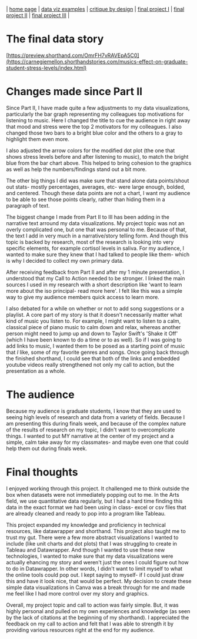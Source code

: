 | [home page](README.md) | [data viz examples](dataviz-examples.md) | [critique by design](critique-by-design.md) | [final project I](final-project-part-one.md) | [final project II](final-project-part-two.md) | [final project III](final-project-part-three.md) |

# The final data story
[https://preview.shorthand.com/OmrFH7vRAVEpA5C0](https://carnegiemellon.shorthandstories.com/musics-effect-on-graduate-student-stress-levels/index.html)



# Changes made since Part II
Since Part II, I have made quite a few adjustments to my data visualizations, particularly the bar graph representing my colleagues top motivations for listening to music. Here I changed the title to cue the audience in right away that mood and stress were the top 2 motivators for my colleagues. I also changed those two bars to a bright blue color and the others to a gray to highlight them even more.

I also adjusted the arrow colors for the modified dot plot (the one that shows stress levels before and after listening to music), to match the bright blue from the bar chart above. This helped to bring cohesion to the graphics as well as help the numbers/findings stand out a bit more.

The other big things I did was make sure that stand alone data points/shout out stats- mostly percentages, averages, etc- were large enough, bolded, and centered. Though these data points are not a chart, I want my audience to be able to see those points clearly, rather than hiding them in a paragraph of text.

The biggest change I made from Part II to III has been adding in the narrative text arround my data visualizations. My project topic was not an overly complicated one, but one that was personal to me. Because of that, the text I add in very much in a narrative/story telling form. And though this topic is backed by research, most of the research is looking into very specific elements, for example cortisol levels in saliva. For my audience, I wanted to make sure they knew that I had talked to people like them- which is why I decided to collect my own primary data. 

After receiving feedback from Part II and after my 1 minute presentation, I understood that my Call to Action needed to be stronger. I linked the main sources I used in my research with a short description like 'want to learn more about the iso principal- read more here'. I felt like this was a simple way to give my audience members quick access to learn more.

I also debated for a while on whether or not to add song suggestions or a playlist. A core part of my story is that it doesn't necessarily matter what kind of music you listen to. For example, I might want to listen to a calm, classical piece of piano music to calm down and relax, whereas another person might need to jump up and down to Taylor Swift's 'Shake it Off' (which I have been known to do a time or to as well). So if I was going to add links to music, I wanted them to be posed as a starting point of music that *I* like, some of *my* favorite genres and songs. Once going back through the finished shorthand, I could see that both of the links and embedded youtube videos really strengthened not only my call to action, but the presentation as a whole. 



# The audience
Because my audience is graduate students, I know that they are used to seeing high levels of research and data from a variety of fields. Because I am presenting this during finals week, and because of the complex nature of the results of research on my topic, I didn't want to overcomplicate things. I wanted to put MY narrative at the center of my project and a simple, calm take away for my classmates- and maybe even one that could help them out during finals week.



# Final thoughts
I enjoyed working through this project. It challenged me to think outside the box when datasets were not immediately popping out to me. In the Arts field, we use quantitative data regularly, but I had a hard time finding this data in the exact format we had been using in class- excel or csv files that are already cleaned and ready to pop into a program like Tableau.

This project expanded my knowledge and proficiency in technical resources, like datawrapper and shorthand. This project also taught me to trust my gut. There were a few more abstract visualizations I wanted to include (like unit charts and dot plots) that I was struggling to create in Tableau and Datawrapper. And though I wanted to use these new technologies, I wanted to make sure that my data visualizations were actually ehancing my story and weren't just the ones I could figure out how to do in Datawrapper. In other words, I didn't want to limit myself to what the online tools could pop out. I kept saying to myself- if I could just draw this and have it look nice, that would be perfect. My decision to create these simple data visualizations in Canva was a break through for me and made me feel like I had more control over my story and graphics. 

Overall, my project topic and call to action was fairly simple. But, it was highly personal and pulled on my own experiences and knowledge (as seen by the lack of citations at the beginning of my shorthand). I appreciated the feedback on my call to action and felt that I was able to strength it by providing various resources right at the end for my audience. 

